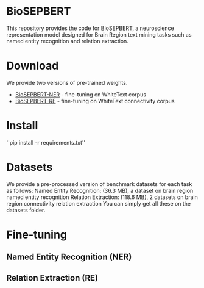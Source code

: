 # BioSEPBERT
This repository provides the code for BioSEPBERT, a neuroscience representation model designed for Brain Region text mining tasks such as named entity recognition and relation extraction.
# Download
We provide two versions of pre-trained weights.
- [BioSEPBERT-NER](http://brainsmatics.org/) - fine-tuning on WhiteText corpus
- [BioSEPBERT-RE](http://brainsmatics.org/) - fine-tuning on WhiteText connectivity corpus
# Install
''pip install -r requirements.txt''
# Datasets
We provide a pre-processed version of benchmark datasets for each task as follows:
Named Entity Recognition: (36.3 MB), a dataset on brain region named entity recognition
Relation Extraction: (118.6 MB), 2 datasets on brain region connectivity relation extraction
You can simply get all these on the datasets folder.
# Fine-tuning

## Named Entity Recognition (NER)

## Relation Extraction (RE)
